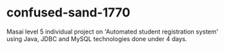 # confused-sand-1770
Masai level 5 individual project on 'Automated student registration system' using Java, JDBC and MySQL technologies done under 4 days.
